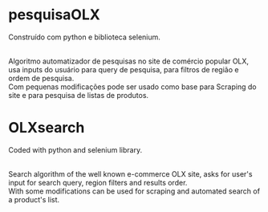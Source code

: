 # pesquisaOLX
Construído com python e biblioteca selenium.</br></br>

Algoritmo automatizador de pesquisas no site de comércio popular OLX, usa inputs do usuário para query de pesquisa, para filtros de região e ordem de pesquisa.</br>
Com pequenas modificações pode ser usado como base para Scraping do site e para pesquisa de listas de produtos.</br>

# OLXsearch
Coded with python and selenium library.</br></br>

Search algorithm of the well known e-commerce OLX site, asks for user's input for search query, region filters and results order.</br>
With some modifications can be used for scraping and automated search of a product's list.
